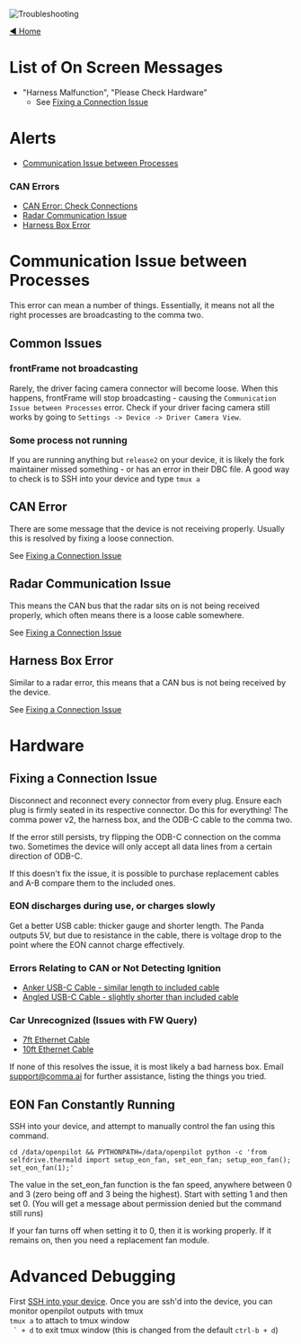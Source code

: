 ![Troubleshooting](https://user-images.githubusercontent.com/37757984/83675362-babad680-a58d-11ea-8d3c-3481080eb400.png)

[◄ Home](../wiki)

# List of On Screen Messages
 * "Harness Malfunction", "Please Check Hardware"
   * See [Fixing a Connection Issue](https://github.com/commaai/openpilot/wiki/Troubleshooting#fixing-a-connection-issue)

# Alerts
* [Communication Issue between Processes](../wiki/Troubleshooting#communication-issue-between-processes)

### CAN Errors
* [CAN Error: Check Connections]()
* [Radar Communication Issue](../wiki/Troubleshooting#radar-communication-issue)
* [Harness Box Error](../wiki/Troubleshooting#harness-box-error)

# Communication Issue between Processes
This error can mean a number of things. Essentially, it means not all the right processes are broadcasting to the comma two.

## Common Issues

### frontFrame not broadcasting

Rarely, the driver facing camera connector will become loose. When this happens, frontFrame will stop broadcasting - causing the `Communication Issue between Processes` error. Check if your driver facing camera still works by going to `Settings -> Device -> Driver Camera View`.

### Some process not running

If you are running anything but `release2` on your device, it is likely the fork maintainer missed something - or has an error in their DBC file. A good way to check is to SSH into your device and type `tmux a`

## CAN Error

There are some message that the device is not receiving properly. Usually this is resolved by fixing a loose connection.

See [Fixing a Connection Issue](https://github.com/commaai/openpilot/wiki/Troubleshooting#fixing-a-connection-issue)

## Radar Communication Issue

This means the CAN bus that the radar sits on is not being received properly, which often means there is a loose cable somewhere.

See [Fixing a Connection Issue](https://github.com/commaai/openpilot/wiki/Troubleshooting#fixing-a-connection-issue)

## Harness Box Error

Similar to a radar error, this means that a CAN bus is not being received by the device.

See [Fixing a Connection Issue](https://github.com/commaai/openpilot/wiki/Troubleshooting#fixing-a-connection-issue)

# Hardware

## Fixing a Connection Issue

Disconnect and reconnect every connector from every plug. Ensure each plug is firmly seated in its respective connector. Do this for everything! The comma power v2, the harness box, and the ODB-C cable to the comma two.

If the error still persists, try flipping the ODB-C connection on the comma two. Sometimes the device will only accept all data lines from a certain direction of ODB-C.

If this doesn't fix the issue, it is possible to purchase replacement cables and A-B compare them to the included ones.

### EON discharges during use, or charges slowly

Get a better USB cable: thicker gauge and shorter length. The Panda outputs 5V, but due to resistance in the cable, there is voltage drop to the point where the EON cannot charge effectively.

### Errors Relating to CAN or Not Detecting Ignition
* [Anker USB-C Cable - similar length to included cable](https://www.amazon.com/gp/product/B076D76DRQ)
* [Angled USB-C Cable - slightly shorter than included cable](https://www.amazon.com/gp/product/B07VMKRKBR)

### Car Unrecognized (Issues with FW Query)
* [7ft Ethernet Cable](https://www.amazon.com/Monoprice-Cat5e-Ethernet-Patch-Cable/dp/B00ACR5P60)
* [10ft Ethernet Cable](https://www.amazon.com/Monoprice-Cat5e-Ethernet-Patch-Cable/dp/B00ACR5P60)

If none of this resolves the issue, it is most likely a bad harness box. Email support@comma.ai for further assistance, listing the things you tried.

## EON Fan Constantly Running

SSH into your device, and attempt to manually control the fan using this command.

```cd /data/openpilot && PYTHONPATH=/data/openpilot python -c 'from selfdrive.thermald import setup_eon_fan, set_eon_fan; setup_eon_fan(); set_eon_fan(1);' ```

The value in the set_eon_fan function is the fan speed, anywhere between 0 and 3 (zero being off and 3 being the highest). Start with setting 1 and then set 0. (You will get a message about permission denied but the command still runs)

If your fan turns off when setting it to 0, then it is working properly. If it remains on, then you need a replacement fan module.

# Advanced Debugging
First [SSH into your device](https://github.com/commaai/openpilot/wiki/SSH).  Once you are ssh'd into the device, you can monitor openpilot outputs with tmux\
`tmux a` to attach to tmux window\
`` ` + d`` to exit tmux window (this is changed from the default `ctrl-b + d`)